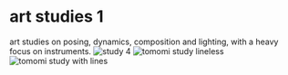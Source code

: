 # art studies 1
art studies on posing, dynamics, composition and lighting, with a heavy focus on instruments.
![study 4](https://github.com/user-attachments/assets/8fa1f863-618e-436a-8b93-c305d87befc4)
![tomomi study lineless](https://github.com/user-attachments/assets/f568c2ab-e1c3-4a60-98f0-51fa50046664)
![tomomi study with lines](https://github.com/user-attachments/assets/b0e6bf26-b59b-408b-acf0-8e77b6768a8c)

